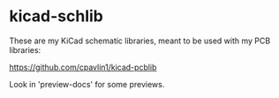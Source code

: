 kicad-schlib
============

These are my KiCad schematic libraries, meant to be used with my PCB
libraries:

https://github.com/cpavlin1/kicad-pcblib

Look in 'preview-docs' for some previews.
